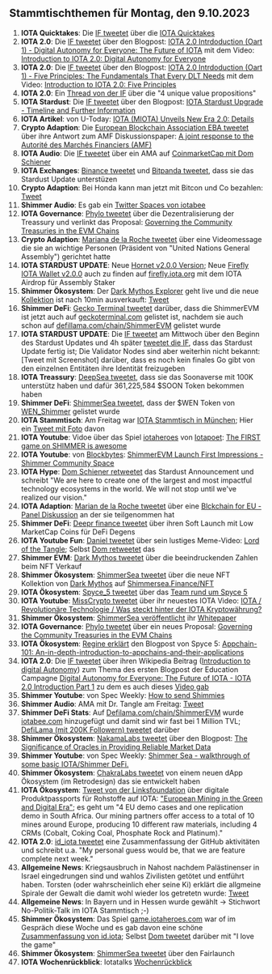 ## Stammtischthemen für Montag, den 9.10.2023

1. **IOTA Quicktakes**: Die [IF tweetet](https://x.com/iota/status/1708768891411808646?s=20) über die [IOTA Quicktakes]()
2. **IOTA 2.0**: Die [IF tweetet](https://x.com/iota/status/1708829188965142923?s=20) über den Blogpost: [IOTA 2.0 Intrdoduction (Oart 1) - Digital Autonomy for Everyone: The Future of IOTA](https://blog.iota.org/digital-autonomy-for-everyone/) mit dem Video: [Introduction to IOTA 2.0: Digital Autonomy for Everyone](https://www.youtube.com/watch?v=3qoBNd9anug)
3. **IOTA 2.0**: Die [IF tweetet](https://x.com/iota/status/1709191578676342876?s=20) über den Blogpost: [IOTA 2.0 Intrdoduction (Oart 1) - Five Principles: The Fundamentals That Every DLT Needs](https://blog.iota.org/five-principles-iota20/) mit dem Video: [Introduction to IOTA 2.0: Five Principles](https://www.youtube.com/watch?v=damRZ1qYxp8&t=14s)
4. **IOTA 2.0**: Ein [Thread von der IF](https://x.com/iota/status/1708852406841229665?s=20) über die "4 unique value propositions" 
5. **IOTA Stardust**: Die [IF tweetet](https://x.com/iota/status/1708859392840302867?s=20) über den Blogpost: [IOTA Stardust Upgrade - Timeline and Further Information](https://blog.iota.org/iota-stardust-upgrade/)
6. **IOTA Artikel**: von U-Today: [IOTA (MIOTA) Unveils New Era 2.0: Details](https://u.today/iota-miota-unveils-new-era-20-details?utm_source=dlvr.it&utm_medium=twitter)
7. **Crypto Adaption**: Die [European Blockchain Association EBA tweetet](https://x.com/EUBLASORG/status/1708775803285065946?s=20) über ihre Antwort zum AMF Diskussionspaper: [A joint response to the Autorité des Marchés Financiers (AMF)](https://europeanblockchainassociation.org/2023/09/30/a-joint-response-to-the-autorite-des-marches-financiers-amf/)
8. **IOTA Audio**: Die [IF tweetet](https://x.com/iota/status/1709150487528845702?s=20) über ein AMA auf [CoinmarketCap mit Dom Schiener](https://coinmarketcap.com/community/post/331092921/#action=oauth&state=RY3BYFBNRNSVZFBBGBGCER3MR27A4HE6)
9. **IOTA Exchanges**: [Binance tweetet](https://x.com/iota/status/1709171819792519210?s=20) und [Bitpanda tweetet](https://x.com/Bitpanda_global/status/1709214190072647823?s=20), dass sie das Stardust Update unterstüzen
10. **Crypto Adaption**: Bei Honda kann man jetzt mit Bitcon und Co bezahlen: [Tweet](https://x.com/AltcoinDailyio/status/1708938634324508980?s=20)
11. **Shimmer Audio**: Es gab ein [Twitter Spaces von iotabee](https://x.com/iotabee/status/1709236940610912745?s=20)
12. **IOTA Governance**: [Phylo tweetet](https://x.com/PhyloIota/status/1709055052357443899?s=20) über die Dezentralisierung der Treassury und verlinkt das Proposal: [Governing the Community Treasuries in the EVM Chains](https://govern.iota.org/t/governing-the-community-treasuries-in-the-evm-chains/1676)
13. **Crypto Adaption**: [Mariana de la Roche tweetet](https://x.com/Marianadlrw/status/1709195567685841396?s=20) über eine Videomessage die sie an wichtige Personen (Präsident von "United Nations General Assembly") gerichtet hatte
14. **IOTA STARDUST UPDATE**: Neue [Hornet v2.0.0 Version](https://github.com/iotaledger/hornet/releases/tag/v2.0.0); Neue [Firefly IOTA Wallet v2.0.0](https://github.com/iotaledger/firefly/releases) auch zu finden auf [firefly.iota.org](firefly.iota.org) mit dem IOTA Airdrop für Assembly Staker
15. **Shimmer Ökosystem**: Der [Dark Mythos Explorer](https://explorer.dark-mythos.com/mint/shimmer-sea) geht live und die neue [Kollektion](https://shimmersea.finance/nfts/collections/0x76B185C0e2c76a347CCb41EF3078954173de80dE) ist nach 10min ausverkauft: [Tweet](https://x.com/DarkMythosIOTA/status/1709239646914220119?s=20)
16. **Shimmer DeFi**: [Gecko Terminal tweetet](https://x.com/GeckoTerminal/status/1709460836564218211?s=20) darüber, dass die ShimmerEVM ist jetzt auch auf [geckoterminal.com](https://www.geckoterminal.com/de/shimmerevm/pools) gelistet ist, nachdem sie auch schon auf [defillama.com/chain/ShimmerEVM](https://defillama.com/chain/ShimmerEVM) gelistet wurde
17. **IOTA STARDUST UPDATE**: Die [IF tweetet](https://x.com/iota/status/1709448264766922963?s=20) am Mittwoch über den Beginn des Stardust Updates und 4h später [tweetet die IF](https://x.com/iota/status/1709504576972275914?s=20), dass das Stardust Update fertig ist; Die Validator Nodes sind aber weiterhin nicht bekannt: [Tweet mit Screenshot] darüber, dass es noch kein finales Go gibt von den einzelnen Entitäten ihre Identität freizugeben
18. **IOTA Treassury**: [DeepSea tweetet](https://x.com/Deep_Sea_Iotan/status/1709261205280616843?s=20), dass sie das Soonaverse mit 100K unterstütz haben und dafür 361,225,584 $SOON Token bekommen haben
19. **Shimmer DeFi**: [ShimmerSea tweetet](https://x.com/ShimmerSeaDEX/status/1709267265110089906?s=20), dass der $WEN Token von [WEN_Shimmer](https://twitter.com/WEN_Shimmer) gelistet wurde
20. **IOTA Stammtisch**: Am Freitag war [IOTA Stammtisch in München](https://www.meetup.com/iota-muc/events/295959784/?utm_medium=referral&utm_campaign=share-btn_savedevents_share_modal&utm_source=twitter); Hier ein [Tweet mit Foto](https://x.com/Vrom14286662/status/1710539617110217168?s=20) davon
21. **IOTA Youtube**: Vidoe über das Spiel [iotaheroes](https://game.iotaheroes.com/) von [Iotapoet](https://twitter.com/IotaPoet): [The FIRST game on SHIMMER is awesome](https://youtu.be/TplD7vkMrkY?si=qbnLyonOluUbOQux)
22. **IOTA Youtube**: von [Blockbytes](https://twitter.com/blockbytescom): [ShimmerEVM Launch First Impressions - Shimmer Community Space](https://www.youtube.com/watch?v=TplD7vkMrkY)
23. **IOTA Hype**: [Dom Schiener retweetet](https://x.com/DomSchiener/status/1709512726563729803?s=20) das Stardust Announcement und schreibt "We are here to create one of the largest and most impactful technology ecosystems in the world. We will not stop until we've realized our vision."
24. **IOTA Adaption**: [Marian de la Roche tweetet](https://x.com/Marianadlrw/status/1709568419970888123?s=20) über eine [Blckchain for EU - Panel Diskussion](https://youtu.be/8xnForQXEl8?feature=shared) an der sie teilgenommen hat
25. **Shimmer DeFi**: [Deepr finance tweetet](https://x.com/DeeprFinance/status/1709569813142438192?s=20) über ihren Soft Launch mit Low MarketCap Coins für DeFi Degens
26. **IOTA Youtube Fun**: [Daniel tweetet](https://x.com/danielasdf22/status/1709600333343670392?s=20) über sein lustiges Meme-Video: [Lord of the Tangle](https://www.youtube.com/watch?v=aoVenoqfSf0); Selbst [Dom retweetet](https://x.com/DomSchiener/status/1709623362035532241?s=20) das
27. **Shimmer EVM**: [Dark Mythos tweetet](https://x.com/DarkMythosIOTA/status/1709601191758348588?s=20) über die beeindruckenden Zahlen beim NFT Verkauf
28. **Shimmer Ökosystem**: [ShimmerSea tweetet](https://x.com/ShimmerSeaDEX/status/1709612771875160093?s=20) über die neue NFT Kollektion von [Dark Mythos](https://twitter.com/DarkMythosIOTA) auf [Shimmersea.Finance/NFT](https://shimmersea.finance/nfts)
29. **IOTA Ökosystem**: [Spyce_5 tweetet](https://x.com/SPYCE_5/status/1709819267707703298?s=20) über das [Team rund um Spyce 5](https://spyce5.com/about-us/)
30. **IOTA Youtube**: [MissCrypto tweetet](https://x.com/MissCryptoGER/status/1709841457345896604?s=20) über ihr neuestes IOTA Video: [IOTA / Revolutionäre Technologie / Was steckt hinter der IOTA Kryptowährung?](https://youtu.be/qDkOu56QVNI?si=ysToPdPJekzot6s5)
32. **Shimmer Ökosystem**: [ShimmerSea veröffentlicht](https://x.com/ShimmerSeaDEX/status/1709825393115406532?s=20) ihr [Whitepaper](https://whitepaper.shimmersea.finance/)
33. **IOTA Governance**: [Phylo tweetet](https://x.com/PhyloIota/status/1711178845276270646?s=20) über ein neues Proposal: [Governing the Community Treasuries in the EVM Chains](https://govern.iota.org/t/governing-the-community-treasuries-in-the-evm-chains/1676/3)
34. **IOTA Ökosystem**: [Regine erklärt](https://x.com/Energine/status/1709867497581584784?s=20) den Blogpost von Spyce 5: [Appchain-101: An-in-depth-introduction-to-appchains-and-their-applications](https://spyce5.com/appchains/appchain-101-an-in-depth-introduction-to-appchains-and-their-applications/)
35. **IOTA 2.0**: Die [IF tweetet](https://x.com/iota/status/1709916347621072977?s=20) über ihren Wikipedia Beitrag ([Introduction to digital Autonomy](https://wiki.iota.org/learn/protocols/iota2.0/introduction-to-digital-autonomy)) zum Thema des ersten Blogpost der Education Campagne [Digital Autonomy for Everyone: The Future of IOTA - IOTA 2.0 Introduction Part 1](https://blog.iota.org/digital-autonomy-for-everyone/) zu dem es auch dieses [Video gab](https://www.youtube.com/embed/3qoBNd9anug?autoplay=1&auto_play=true)
36. **Shimmer Youtube**: von Spec Weekly: [How to send Shimmies](https://youtu.be/DnTy3-zN628)
37. **Shimmer Audio**: AMA mit Dr. Tangle am Freitag: [Tweet](https://x.com/ShimmerSeaDEX/status/1709931447212028233?s=20)
38. **Shimmer DeFi Stats**: Auf [Defilama.com/chain/ShimmerEVM](https://defillama.com/chain/ShimmerEVM) wurde [iotabee.com](https://iotabee.com/) hinzugefügt und damit sind wir fast bei 1 Million TVL; [DefiLama (mit 200K Followern) tweetet](https://x.com/DefiLlama/status/1709966353925296359?s=20) darüber
39. **Shimmer Ökosystem**: [NakamaLabs tweetet](https://x.com/Nakama_Labs/status/1709938230743928973?s=20) über den Blogpost: [The Significance of Oracles in Providing Reliable Market Data](https://medium.com/@NakamaLabs/the-significance-of-oracles-in-providing-reliable-market-data-bd27e65658b4)
40. **Shimmer Youtube**: von Spec Weekly: [Shimmer Sea - walkthrough of some basic IOTA/Shimmer DeFi.](https://www.youtube.com/watch?v=DnTy3-zN628)
41. **Shimmer Ökosystem**: [ChakraLabs tweetet](https://x.com/LabsChakra/status/1710158695886189003?s=20) von einem neuen dApp Ökosystem (im Retrodesign) das sie entwickelt haben
42. **IOTA Ökosystem**: [Tweet von der Linksfoundation](https://x.com/LinksFoundation/status/1707301694172708881?s=20) über digitale Produktpassports für Rohstoffe auf IOTA: ["European Mining in the Green and Digital Era"](https://www.mastermine-project.eu/); es geht um "4 EU demo cases and one replication demo in South Africa. Our mining partners offer access to a total of 10 mines around Europe, producing 10 different raw materials, including 4 CRMs (Cobalt, Coking Coal, Phosphate Rock and Platinum)."
43. **IOTA 2.0**: [id_iota tweetet](https://x.com/id_iota/status/1710640754249404744?s=20) eine Zusammenfassung der GitHub aktivitäten und schreibt u.a. "My personal guess would be, that we are feature complete next week."
44. **Allgemeine News**: Kriegsausbruch in Nahost nachdem Palästinenser in Israel eingedrungen sind und wahlos Zivilisten getötet und entführt haben. Torsten (oder wahrscheinlich eher seine Ki) erklärt die allgmeine Spirale der Gewalt die damit wohl wieder los getretetn wurde: [Tweet](https://x.com/theissler/status/1710912233889214972?s=20)
45. **Allgemeine News**: In Bayern und in Hessen wurde gewählt -> Stichwort No-Politik-Talk im IOTA Stammtisch ;-)
46. **Shimmer Ökosystem**: Das Spiel [game.iotaheroes.com](https://game.iotaheroes.com/) war of im Gespräch diese Woche und es gab davon eine schöne [Zusammenfassung von id.iota](https://x.com/id_iota/status/1711015376010547519?s=20); Selbst [Dom tweetet](https://x.com/DomSchiener/status/1711265063078682708?s=20) darüber mit "I love the game"
47. **Shimmer Ökosystem**: [ShimmerSea tweetet](https://x.com/ShimmerSeaDEX/status/1711260205038854424?s=20) über den Fairlaunch
48. **IOTA Wochenrückblick**: Iotatalks [Wochenrückblick](https://www.iota-talk.com/index.php?article/330-wochenr%C3%BCckblick-vom-1-bis-7-oktober-2023/)

